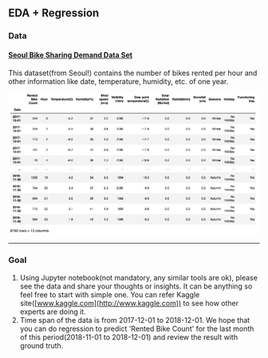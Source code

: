 ## EDA + Regression

### Data

#### [Seoul Bike Sharing Demand Data Set](https://archive.ics.uci.edu/ml/datasets/Seoul+Bike+Sharing+Demand#)  
This dataset(from Seoul!) contains the number of bikes rented per hour and other information like date, temperature, humidity, etc. of one year.  

![Data](figures/Screen_Shot_2021-05-27_at_11.45.22_PM.png)

---

### Goal
1. Using Jupyter notebook(not mandatory, any similar tools are ok), please see the data and share your thoughts or insights. It can be anything so feel free to start with simple one. You can refer Kaggle site([www.kaggle.com](http://www.kaggle.com)) to see how other experts are doing it.
2. Time span of the data is from 2017-12-01 to 2018-12-01. We hope that you can do regression to predict 'Rented Bike Count' for the last month of this period(2018-11-01 to 2018-12-01) and review the result with ground truth.


